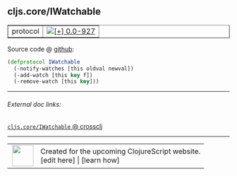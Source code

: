 ## cljs.core/IWatchable



 <table border="1">
<tr>
<td>protocol</td>
<td><a href="https://github.com/cljsinfo/cljs-api-docs/tree/0.0-927"><img valign="middle" alt="[+] 0.0-927" title="Added in 0.0-927" src="https://img.shields.io/badge/+-0.0--927-lightgrey.svg"></a> </td>
</tr>
</table>









Source code @ [github](https://github.com/clojure/clojurescript/blob/r1443/src/cljs/cljs/core.cljs#L244-L247):

```clj
(defprotocol IWatchable
  (-notify-watches [this oldval newval])
  (-add-watch [this key f])
  (-remove-watch [this key]))
```

<!--
Repo - tag - source tree - lines:

 <pre>
clojurescript @ r1443
└── src
    └── cljs
        └── cljs
            └── <ins>[core.cljs:244-247](https://github.com/clojure/clojurescript/blob/r1443/src/cljs/cljs/core.cljs#L244-L247)</ins>
</pre>

-->

---



###### External doc links:

[`cljs.core/IWatchable` @ crossclj](http://crossclj.info/fun/cljs.core.cljs/IWatchable.html)<br>

---

 <table>
<tr><td>
<img valign="middle" align="right" width="48px" src="http://i.imgur.com/Hi20huC.png">
</td><td>
Created for the upcoming ClojureScript website.<br>
[edit here] | [learn how]
</td></tr></table>

[edit here]:https://github.com/cljsinfo/cljs-api-docs/blob/master/cljsdoc/cljs.core/IWatchable.cljsdoc
[learn how]:https://github.com/cljsinfo/cljs-api-docs/wiki/cljsdoc-files

<!--

This information was too distracting to show to readers, but I'll leave it
commented here since it is helpful to:

- pretty-print the data used to generate this document
- and show how to retrieve that data



The API data for this symbol:

```clj
{:ns "cljs.core",
 :name "IWatchable",
 :type "protocol",
 :full-name-encode "cljs.core/IWatchable",
 :source {:code "(defprotocol IWatchable\n  (-notify-watches [this oldval newval])\n  (-add-watch [this key f])\n  (-remove-watch [this key]))",
          :title "Source code",
          :repo "clojurescript",
          :tag "r1443",
          :filename "src/cljs/cljs/core.cljs",
          :lines [244 247]},
 :methods [{:name "-notify-watches",
            :signature ["[this oldval newval]"],
            :docstring nil}
           {:name "-add-watch",
            :signature ["[this key f]"],
            :docstring nil}
           {:name "-remove-watch",
            :signature ["[this key]"],
            :docstring nil}],
 :full-name "cljs.core/IWatchable",
 :history [["+" "0.0-927"]]}

```

Retrieve the API data for this symbol:

```clj
;; from Clojure REPL
(require '[clojure.edn :as edn])
(-> (slurp "https://raw.githubusercontent.com/cljsinfo/cljs-api-docs/catalog/cljs-api.edn")
    (edn/read-string)
    (get-in [:symbols "cljs.core/IWatchable"]))
```

-->
